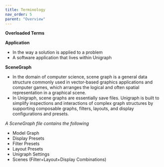 ```yaml
---
title: Terminology
nav_order: 5
parent: "Overview"
---
```


**Overloaded Terms**

**Application**

- In the way a solution is applied to a problem
- A software application that lives within Unigraph

**SceneGraph**

- In the domain of computer science, scene graph is a general data structure commonly used in vector-based graphics applications and computer games, which arranges the logical and often spatial representation in a graphical scene.
- In Unigraph, scene graphs are essentially save files. Unigraph is built to simplify inspections and interactions of complex graph structures by supporting composable graphs, filters, layouts, and display configurations and presets.

_A SceneGraph file contains the following_

- Model Graph
- Display Presets
- Filter Presets
- Layout Presets
- Unigraph Settings
- Scenes (Filter+Layout+Display Combinations)

